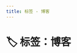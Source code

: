 ```yaml
---
title: 标签 - 博客
---
```


<script setup>
const posts = [
  {
    "title": "你好，VitePress！",
    "date": "2025-05-27",
    "description": "从零开始搭建一个 VitePress 博客",
    "tags": [
      "vitepress",
      "博客"
    ],
    "link": "/posts/2025/2025052701/"
  }
]
</script>

# 🏷️ 标签：博客


<PostCard
  v-for="post in posts"
  :key="post.link"
  v-bind="post"
/>